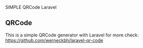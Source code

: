 SIMPLE QRCode Laravel

## QRCode

This is a simple QRCode generator with Laravel
for more check: https://github.com/werneckbh/laravel-qr-code